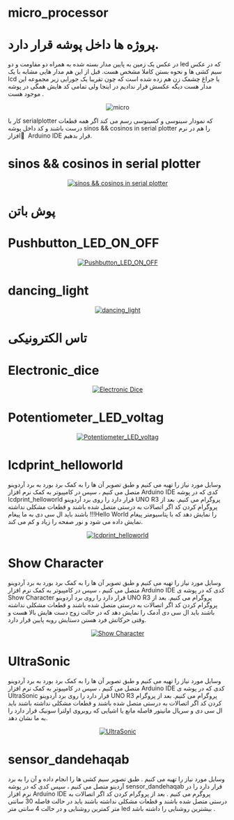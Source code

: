 # micro_processor        
# پروژه ها داخل پوشه قرار دارد.

 در عکس یک زمین به پایین مدار بسته شده به همراه دو مقاومت و دو led که در عکس سیم کشی ها و نحوه بستن کاملا مشخص هست. قبل از این هم مدار هایی مشابه با یک lcd یا جراغ چشمک زن هم زده شده است که چون تقریبا یک جورایی زیر مجموعه این مدار هست دیگه عکسش قرار ندادیم در اینجا ولی تمامی کد هایش همگی در پوشه موجود هست .
<p align="center">
    <img src="https://github.com/rezazabihi/micro_processor/blob/main/micro_processor/Untitled%20Sketch%202_bb.jpg" alt="micro"  title="rezazabihi">
</p>

 کار با serialplotter  که نمودار سینوسی و کسینوسی رسم می کند اگر همه قطعات درست باشند و کد داخل پوشه sinos && cosinos in serial plotter را هم در نرم افزار َ Arduino IDE قرار بدهیم.
# sinos && cosinos in serial plotter


<p align="center">
    <a href="https://raw.githubusercontent.com/rezazabihi/MicroProcessor/main/Photo/sinos && cosinos in serial plotter.jpeg" target="_blank">
        <img src="https://raw.githubusercontent.com/mohsenkmt/MicroProcessor/main/Photo/5_Sin_Cos1.jpeg" alt="sinos && cosinos in serial plotter" title="rezazabihi" style="border: none;">
    </a>
</p>

#  پوش باتن 
# Pushbutton_LED_ON_OFF

<p align="center">
    <a href="https://raw.githubusercontent.com/rezazabihi/MicroProcessor/main/Photo/Pushbutton_LED_ON_OFF.jpeg" target="_blank">
        <img src="https://raw.githubusercontent.com/mohsenkmt/MicroProcessor/main/Photo/6_Pushbutton_LED_ON_OFF.jpeg" alt="Pushbutton_LED_ON_OFF" title="rezazabihi" style="border: none;">
    </a>
</p>

# dancing_light

<p align="center">
    <a href="https://raw.githubusercontent.com/rezazabihi/MicroProcessor/main/Photo/dancing_light.jpeg" target="_blank">
        <img src="https://raw.githubusercontent.com/mohsenkmt/MicroProcessor/main/Photo/7_danclight.jpeg" alt="dancing_light" title="rezazabihi" style="border: none;">
    </a>
</p>

# تاس الکترونیکی 
# Electronic_dice

<p align="center">
    <a href="https://raw.githubusercontent.com/rezazabihi/MicroProcessor/main/Photo/Electronic_dice.jpeg" target="_blank">
        <img src="https://raw.githubusercontent.com/mohsenkmt/MicroProcessor/main/Photo/8_Electronic_dice.jpeg" alt="Electronic Dice" title="rezazabihi" style="border: none;">
    </a>
</p>

# Potentiometer_LED_voltag

<p align="center">
    <a href="https://raw.githubusercontent.com/rezazabihi/MicroProcessor/main/Photo/Potentiometer_LED_voltag.jpeg" target="_blank">
        <img src="https://raw.githubusercontent.com/mohsenkmt/MicroProcessor/main/Photo/9_Potentiometer_LED.jpg" alt="Potentiometer_LED_voltag" title="rezazabihi" style="border: none;">
    </a>
</p>


# lcdprint_helloworld

 وسایل مورد نیاز را تهیه می کنیم و طبق تصویر آن ها را به کمک برد بورد به برد آردوینو متصل می کنیم ، سپس در کامپیوتر به کمک نرم افزار Arduino IDE کدی که در پوشه lcdprint_helloworld  قرار دارد را روی برد آردوینو UNO R3 پروگرام می کنیم. بعد از پروگرام کردن کد اگر اتصالات به درستی متصل شده باشند و قطعات مشکلی نداشته باشند باید ال سی دی به ما پیغام !!!Hello World را نمایش دهد که با پتاسیومتر پیغام نمایش داده می شود و نور صفحه را زیاد و کم می کند.
<p align="center">
    <a href="https://raw.githubusercontent.com/rezazabihi/MicroProcessor/main/Photo/lcdprint_helloworld.jpeg" target="_blank">
        <img src="https://raw.githubusercontent.com/mohsenkmt/MicroProcessor/main/Photo/12LCDprinthello.jpeg" alt="lcdprint_helloworld" title="rezazabihi" style="border: none;">
    </a>
</p>

# Show Character

 وسایل مورد نیاز را تهیه می کنیم و طبق تصویر آن ها را به کمک برد بورد به برد آردوینو متصل می کنیم ، سپس در کامپیوتر به کمک نرم افزار Arduino IDE کدی که در پوشه ی Show Character قرار دارد را روی برد آردوینو UNO R3 پروگرام می کنیم. بعد از پروگرام کردن کد اگر اتصالات به درستی متصل شده باشند و قطعات مشکلی نداشته باشند باید ال سی دی آدمک  را نمایش دهد که در حالت زوج دست هایش بالا هست و وقتی حرکاتش فرد هستن دستایش روبه پایین قرار دارد.
<p align="center">
    <a href="https://raw.githubusercontent.com/rezazabihi/MicroProcessor/main/Photo/Show Character.jpeg" target="_blank">
        <img src="https://raw.githubusercontent.com/mohsenkmt/MicroProcessor/main/Photo/13_LCD_Show_Character.png" alt="Show Character" title="rezazabihi" style="border: none;">
    </a>
</p>

# UltraSonic

وسایل مورد نیاز را تهیه می کنیم و طبق تصویر آن ها را به کمک برد بورد به برد آردوینو متصل می کنیم ، سپس در کامپیوتر به کمک نرم افزار Arduino IDE کدی که در پوشه ی   UltraSonic قرار دارد را روی برد آردوینو UNO R3 پروگرام می کنیم. بعد از پروگرام کردن کد اگر اتصالات به درستی متصل شده باشند و قطعات مشکلی نداشته باشند باید ال سی دی و سریال مانیتور فاصله مانع یا اشیایی که روبروی اولترا سونیک قرار دارد را به ما نشان دهد.
<p align="center">
    <a href="https://raw.githubusercontent.com/rezazabihi/MicroProcessor/main/Photo/UltraSonic.jpeg" target="_blank">
        <img src="https://raw.githubusercontent.com/mohsenkmt/MicroProcessor/main/Photo/14UltraSonic.jpeg" alt="UltraSonic" title="rezazabihi" style="border: none;">
    </a>
</p>

# sensor_dandehaqab
وسایل مورد نیاز را تهیه می کنیم . طبق تصویر سیم کشی ها را انجام داده و آن را به برد آردینو متصل می کنیم ، سپس کدی که در پوشه  sensor_dandehaqab قرار دارد را در نرم افزار  Arduino IDE پروگرم می کنیم . بعد از پروگرام کردن کد اگر اتصالات به درستی متصل شده باشند و قطعات مشکلی نداشته باشند باید در حالت فاصله 30 سانتی متر کمترین روشنایی و در حالت 4 سانتی متر led بیشترین روشنایی را داشته باشد .

